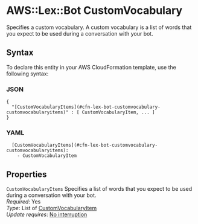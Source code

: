# AWS::Lex::Bot CustomVocabulary<a name="aws-properties-lex-bot-customvocabulary"></a>

Specifies a custom vocabulary\. A custom vocabulary is a list of words that you expect to be used during a conversation with your bot\.

## Syntax<a name="aws-properties-lex-bot-customvocabulary-syntax"></a>

To declare this entity in your AWS CloudFormation template, use the following syntax:

### JSON<a name="aws-properties-lex-bot-customvocabulary-syntax.json"></a>

```
{
  "[CustomVocabularyItems](#cfn-lex-bot-customvocabulary-customvocabularyitems)" : [ CustomVocabularyItem, ... ]
}
```

### YAML<a name="aws-properties-lex-bot-customvocabulary-syntax.yaml"></a>

```
  [CustomVocabularyItems](#cfn-lex-bot-customvocabulary-customvocabularyitems): 
    - CustomVocabularyItem
```

## Properties<a name="aws-properties-lex-bot-customvocabulary-properties"></a>

`CustomVocabularyItems`  <a name="cfn-lex-bot-customvocabulary-customvocabularyitems"></a>
Specifies a list of words that you expect to be used during a conversation with your bot\.  
*Required*: Yes  
*Type*: List of [CustomVocabularyItem](aws-properties-lex-bot-customvocabularyitem.md)  
*Update requires*: [No interruption](https://docs.aws.amazon.com/AWSCloudFormation/latest/UserGuide/using-cfn-updating-stacks-update-behaviors.html#update-no-interrupt)